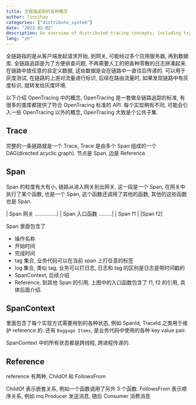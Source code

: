 ```yaml
---
title: 全链路追踪的各种概念
author: linzihao
categories: ["distribute_system"]
date: "2023-02-02"
description: An overview of distributed tracing concepts, including traces, spans, and contexts, with a focus on OpenTracing standards and their applications in system monitoring and debugging.
lang: "zh"
---
```


全链路指的是从客户端发起请求开始, 到网关, 可能经过多个应用服务器, 再到数据库.
全链路追踪是为了方便排查问题, 不再需要人工的把各种零散的日志拼凑起来.
在链路中放任意的自定义数据, 这些数据是会在链路中一直往后传递的. 可以用于灰度测试, 在链路的上游对流量进行标识, 后续在路由流量时, 如果发现链路中有灰度标识, 就转发给灰度环境.

以下介绍 OpenTracing 中的概念, OpenTracing 是一套做全链路追踪的标准, 有很多的类库都提供了符合 OpenTracing 标准的 API. 
每个实现稍有不同, 可能会引入一些 OpenTracing 以外的概念, OpenTracing 大致是个公共子集.

## Trace
完整的一条链路就是一个 Trace, Trace 是由多个 Span 组成的一个 DAG(directed acyclic graph). 节点是 Span, 边是 Reference.

## Span
Span 的粒度有大有小, 链路从进入网关到出网关, 这一段是一个 Span, 在网关中执行了某个函数, 也是一个 Span, 这个函数还调用了其他的函数, 其他的这些函数也是 Span.

| Span 网关 ...............|
  | Span 入口函数 .........|
     | Span f1 | |Span f2|

Span 里面包含了
- 操作名称
- 开始时间
- 完成时间
- tag 集合, 业务代码可以在当前 span 上打任意的标签
- log 集合, 类似 tag, 业务可以打日志, 日志和 tag 的区别是日志是带时间戳的
- SpanContext, 后续介绍
- Reference, 到其他 Span 的引用, 上图中的入口函数包含了 f1, f2 的引用, 具体后面介绍. 

## SpanContext
里面包含了每个实现方式需要用到的各种状态, 例如 SpanId, TraceId 之类用于维护 reference 的.
还有 `Baggage Items`, 是业务代码中使用的各种 key value pair.

SpanContext 中的所有状态都是跨线程, 跨进程传递的. 

## Reference
reference 有两种, ChildOf 和 FollowsFrom

ChildOf 表示嵌套关系, 例如一个函数调用了另外 3 个函数.
FollowsFrom 表示顺序关系, 例如 mq Producer 发送消息, 随后 Consumer 消费消息